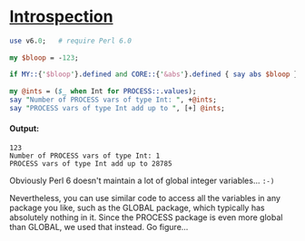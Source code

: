[1]: http://rosettacode.org/wiki/Introspection

# [Introspection][1]

```perl
use v6.0;   # require Perl 6.0
 
my $bloop = -123;
 
if MY::{'$bloop'}.defined and CORE::{'&abs'}.defined { say abs $bloop }
 
my @ints = ($_ when Int for PROCESS::.values);
say "Number of PROCESS vars of type Int: ", +@ints;
say "PROCESS vars of type Int add up to ", [+] @ints;
```

#### Output:
```
123
Number of PROCESS vars of type Int: 1
PROCESS vars of type Int add up to 28785
```


Obviously Perl 6 doesn't maintain a lot of global integer variables... `:-)`



Nevertheless, you can use similar code to access all the variables in any package you like,
such as the GLOBAL package, which typically has absolutely nothing in it. Since the PROCESS package is even more global than GLOBAL, we used that instead. Go figure...